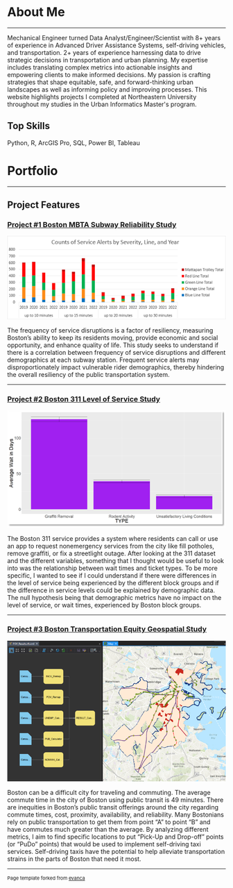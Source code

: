 # About Me

---

Mechanical Engineer turned Data Analyst/Engineer/Scientist with 8+ years of experience in Advanced Driver Assistance Systems, self-driving vehicles, and transportation. 2+ years of experience harnessing data to drive strategic decisions in transportation and urban planning. My expertise includes translating complex metrics into actionable insights and empowering clients to make informed decisions. My passion is crafting strategies that shape equitable, safe, and forward-thinking urban landscapes as well as informing policy and improving processes. This website highlights projects I completed at Northeastern University throughout my studies in the Urban Informatics Master's program.

## Top Skills

Python, R, ArcGIS Pro, SQL, Power BI, Tableau 

# Portfolio

---

## Project Features 

### [Project #1 Boston MBTA Subway Reliability Study](https://atibbetts.github.io/atibbetts/project1)

<img src="images/service_alerts.png?raw=true"/>

The frequency of service disruptions is a factor of resiliency, measuring Boston’s ability to keep its residents moving, provide economic and social opportunity, and enhance quality of life. This study seeks to understand if there is a correlation between frequency of service disruptions and different demographics at each subway station. Frequent service alerts may disproportionately impact vulnerable rider demographics, thereby hindering the overall resiliency of the public transportation system.

---

### [Project #2 Boston 311 Level of Service Study](https://atibbetts.github.io/atibbetts/project2)

<img src="images/wait_times.png?raw=true"/>

The Boston 311 service provides a system where residents can call or use an app to request nonemergency services from the city like fill potholes, remove graffiti, or fix a streetlight outage. After looking at the 311 dataset and the different variables, something that I thought would be useful to look into was the relationship between wait times and ticket types. To be more specific, I wanted to see if I could understand if there were differences in the level of service being experienced by the different block groups and if the difference in service levels could be explained by demographic data. The null hypothesis being that demographic metrics have no impact on the level of service, or wait times, experienced by Boston block groups.

---

### [Project #3 Boston Transportation Equity Geospatial Study](https://atibbetts.github.io/atibbetts/project3)

<img src="images/ssm_output.png?raw=true"/>

Boston can be a difficult city for traveling and commuting. The average commute time in the city of Boston using public transit is 49 minutes. There are inequities in Boston’s public transit offerings around the city regarding commute times, cost, proximity, availability, and reliability. Many Bostonians rely on public transportation to get them from point “A” to point “B” and have commutes much greater than the average. By analyzing different metrics, I aim to find specific locations to put “Pick-Up and Drop-off” points (or “PuDo” points) that would be used to implement self-driving taxi services. Self-driving taxis have the potential to help alleviate transportation strains in the parts of Boston that need it most. 

---
<p style="font-size:11px">Page template forked from <a href="https://github.com/evanca/quick-portfolio">evanca</a></p>
<!-- Remove above link if you don't want to attibute -->
